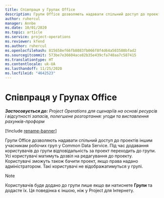 ```yaml
---
title: Співпраця у Групах Office
description: Групи Office дозволяють надавати спільний доступ до проектів іншим учасникам робочих груп в межах Common Data Service.
author: ruhercul
manager: Annbe
ms.date: 10/01/2020
ms.topic: article
ms.service: project-operations
ms.reviewer: kfend
ms.author: ruhercul
ms.openlocfilehash: 815658ef66fb8083fb066f8f4d64a503580bfad2
ms.sourcegitcommit: 573be7e36604ace82b35e439cfa748aa7c587415
ms.translationtype: HT
ms.contentlocale: uk-UA
ms.lasthandoff: 11/25/2020
ms.locfileid: "4642523"
---
```

# <a name="collaboration-with-office-groups"></a>Співпраця у Групах Office

_**Застосовується до:** Project Operations для сценаріїв на основі ресурсів і відсутності запасів, полегшене розгортання: угоди та виставлення рахунків-проформ_

[!include [rename-banner](~/includes/cc-data-platform-banner.md)]

Групи Office дозволяють надавати спільний доступ до проектів іншим учасникам робочих груп у Common Data Service. Під час додавання користувачів до групи відповідальність за проект переходить до групи. Усі користувачі матимуть дозвіл на редагування до проекту. Користувачі зможуть також бачити проект, якщо права надано адміністратором. Такі користувачі не відображатимуться у групі.

> [!NOTE] 
> Користувачів буде додано до групи лише якщо ви натиснете **Групи** та додасте їх. Ця поведінка є іншою, ніж у Project для Інтернету. 

